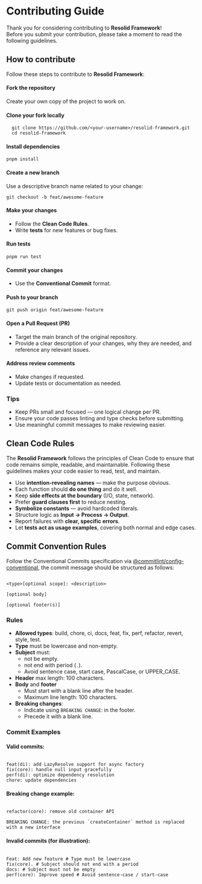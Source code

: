 # Contributing Guide

Thank you for considering contributing to **Resolid Framework**!  
Before you submit your contribution, please take a moment to read the following guidelines.

## How to contribute

Follow these steps to contribute to **Resolid Framework**:

#### Fork the repository

Create your own copy of the project to work on.

#### Clone your fork locally

```shell
  git clone https://github.com/<your-username>/resolid-framework.git
  cd resolid-framework
```

#### Install dependencies

```shell
pnpm install
```

#### Create a new branch

Use a descriptive branch name related to your change:

```shell
git checkout -b feat/awesome-feature
```

#### Make your changes

- Follow the **Clean Code Rules**.
- Write **tests** for new features or bug fixes.

#### Run tests

```shell
pnpm run test
```

#### Commit your changes

- Use the **Conventional Commit** format.

#### Push to your branch

```shell
git push origin feat/awesome-feature
```

#### Open a Pull Request (PR)

- Target the main branch of the original repository.
- Provide a clear description of your changes, why they are needed, and reference any relevant issues.

#### Address review comments

- Make changes if requested.
- Update tests or documentation as needed.

### Tips

- Keep PRs small and focused — one logical change per PR.
- Ensure your code passes linting and type checks before submitting.
- Use meaningful commit messages to make reviewing easier.

## Clean Code Rules

The **Resolid Framework** follows the principles of Clean Code to ensure that code remains simple, readable, and maintainable.
Following these guidelines makes your code easier to read, test, and maintain.

- Use **intention-revealing names** — make the purpose obvious.
- Each function should **do one thing** and do it well.
- Keep **side effects at the boundary** (I/O, state, network).
- Prefer **guard clauses first** to reduce nesting.
- **Symbolize constants** — avoid hardcoded literals.
- Structure logic as **Input → Process → Output**.
- Report failures with **clear, specific errors**.
- Let **tests act as usage examples**, covering both normal and edge cases.

## Commit Convention Rules

Follow the Conventional Commits specification via [@commitlint/config-conventional](https://www.conventionalcommits.org/), the commit message should be structured as follows:

```

<type>[optional scope]: <description>

[optional body]

[optional footer(s)]

```

### Rules

- **Allowed types**: build, chore, ci, docs, feat, fix, perf, refactor, revert, style, test.
- **Type** must be lowercase and non-empty.
- **Subject** must:
  - not be empty.
  - not end with period (`.`).
  - Avoid sentence case, start case, PascalCase, or UPPER_CASE.
- **Header** max length: 100 characters.
- **Body** and **footer**
  - Must start with a blank line after the header.
  - Maximum line length: 100 characters.
- **Breaking changes**:
  - Indicate using `BREAKING CHANGE`: in the footer.
  - Precede it with a blank line.

### Commit Examples

#### Valid commits:

```

feat(di): add LazyResolve support for async factory
fix(core): handle null input gracefully
perf(di): optimize dependency resolution
chore: update dependencies

```

#### Breaking change example:

```

refactor(core): remove old container API

BREAKING CHANGE: the previous `createContainer` method is replaced with a new interface

```

#### Invalid commits (for illustration):

```

Feat: Add new feature # Type must be lowercase
fix(core). # Subject should not end with a period
docs: # Subject must not be empty
perf(core): Improve speed # Avoid sentence-case / start-case

```

```

```
